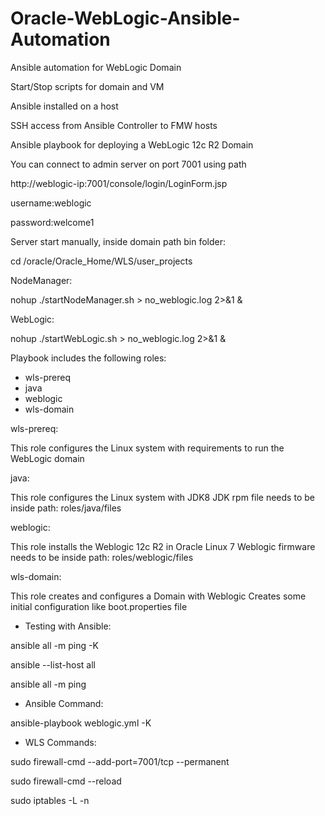 # Oracle-WebLogic-Ansible-Automation

Ansible automation for WebLogic Domain

Start/Stop scripts for domain and VM

Ansible installed on a host

SSH access from Ansible Controller to FMW hosts

Ansible playbook for deploying a WebLogic 12c R2 Domain

You can connect to admin server on port 7001 using path

http://weblogic-ip:7001/console/login/LoginForm.jsp

username:weblogic

password:welcome1


Server start manually, inside domain path bin folder:

cd /oracle/Oracle_Home/WLS/user_projects


NodeManager:

nohup ./startNodeManager.sh > no_weblogic.log 2>&1 &

WebLogic:

nohup ./startWebLogic.sh > no_weblogic.log 2>&1 &


Playbook includes the following roles:

* wls-prereq
* java
* weblogic
* wls-domain

wls-prereq:

This role configures the Linux system with requirements to run the WebLogic domain

java:

This role configures the Linux system with JDK8 JDK rpm file needs to be inside path: roles/java/files

weblogic:

This role installs the Weblogic 12c R2 in Oracle Linux 7 Weblogic firmware needs to be inside path: roles/weblogic/files

wls-domain:

This role creates and configures a Domain with Weblogic Creates some initial configuration like boot.properties file


* Testing with Ansible:

ansible all -m ping -K

ansible --list-host all

ansible all -m ping


* Ansible Command:

ansible-playbook weblogic.yml -K


* WLS Commands:

sudo firewall-cmd --add-port=7001/tcp --permanent

sudo firewall-cmd --reload

sudo iptables -L -n